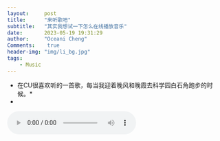 ```yaml
---
layout:     post
title:      "来听歌吧"
subtitle:   "其实我想试一下怎么在线播放音乐"
date:       2023-05-19 19:31:29
author:     "Oceani Cheng"
Comments:    true
header-img: "img/li_bg.jpg"
tags:
    - Music
---
```




* 在CU很喜欢听的一首歌，每当我迎着晚风和晚霞去科学园白石角跑步的时候。* 
* 
<audio controls>
  <source src="/assets/music/Evening Breeze.mp3" type="audio/mp3">
</audio>

​